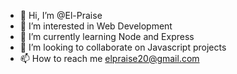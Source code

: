 - 👋 Hi, I’m @El-Praise
- 👀 I’m interested in Web Development
- 🌱 I’m currently learning Node and Express
- 💞️ I’m looking to collaborate on Javascript projects
- 📫 How to reach me elpraise20@gmail.com

<!---
El-Keys/El-Keys is a ✨ special ✨ repository because its `README.md` (this file) appears on your GitHub profile.
You can click the Preview link to take a look at your changes.
--->
